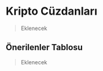 <!-- NOTLAR
 - Bu içeriğe soğuk ve sıcak kripto cüzdanları eklenebilir, tabloda belirtilebilir.
 - Tablo eklemeyi unutmayın
 - Uygun görseller eklemeyi unutmayın.
 - İçerik kuralları ve ekleme yapmak sayfalarını ziyaret edebilirsiniz -->

# Kripto Cüzdanları

> Eklenecek

## Önerilenler Tablosu

> Eklenecek
